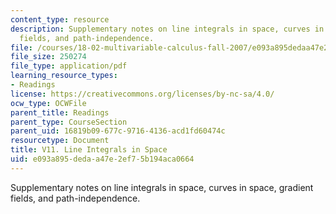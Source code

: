 ```yaml
---
content_type: resource
description: Supplementary notes on line integrals in space, curves in space, gradient
  fields, and path-independence.
file: /courses/18-02-multivariable-calculus-fall-2007/e093a895dedaa47e2ef75b194aca0664_line_integrals.pdf
file_size: 250274
file_type: application/pdf
learning_resource_types:
- Readings
license: https://creativecommons.org/licenses/by-nc-sa/4.0/
ocw_type: OCWFile
parent_title: Readings
parent_type: CourseSection
parent_uid: 16819b09-677c-9716-4136-acd1fd60474c
resourcetype: Document
title: V11. Line Integrals in Space
uid: e093a895-deda-a47e-2ef7-5b194aca0664
---
```

Supplementary notes on line integrals in space, curves in space, gradient fields, and path-independence.